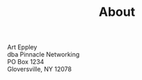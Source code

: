 ﻿---
title: About

# The About page
# v2.0
# https://github.com/cotes2020/jekyll-theme-chirpy
# © 2017-2019 Cotes Chung
# MIT License
---

<p>Art Eppley </br> dba Pinnacle Networking </br> PO Box 1234 </br> Gloversville, NY 12078</p>